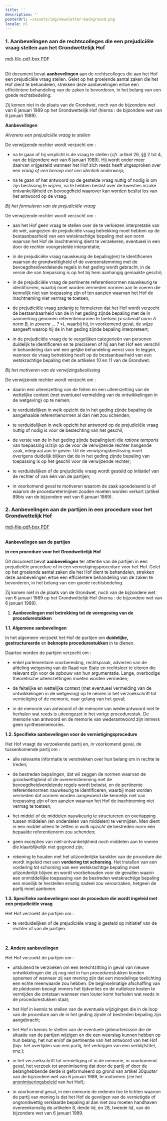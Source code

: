 ```yaml
---
title: ''
description: ''
posterUrl: ~/assets/img/newsletter-background.png
locale: nl
---
```


### 1\. Aanbevelingen aan de rechtscolleges die een prejudiciële vraag stellen aan het Grondwettelijk Hof

<a href="https://www.const-court.be/public/common/nl/aanbevelingenrechters.pdf" aria-label="Klik op de link om de pdf te downloaden" target="blank"> <v-icon color="#C90304">mdi-file-pdf-box</v-icon> PDF</a><br/>
<br/>

Dit document bevat **aanbevelingen** aan de rechtscolleges die aan het Hof een prejudiciële vraag stellen. Gelet op het groeiende aantal zaken die het Hof dient te behandelen, strekken deze aanbevelingen ertoe een efficiëntere behandeling van de zaken te bevorderen, in het belang van een goede rechtsbedeling.

Zij komen niet in de plaats van de Grondwet, noch van de bijzondere wet van 6 januari 1989 op het Grondwettelijk Hof (hierna : de bijzondere wet van 6 januari 1989).

**Aanbevelingen**

_Alvorens een prejudiciële vraag te stellen_

De verwijzende rechter wordt verzocht om :

- na te gaan of hij verplicht is de vraag te stellen (_cfr._ artikel 26, §§ 2 tot 4, van de bijzondere wet van 6 januari 1989). Hij wordt onder meer daarvan vrijgesteld wanneer het Hof zich reeds heeft uitgesproken over een _vraag of een beroep met een identiek onderwerp_;

- na te gaan of het antwoord op de gestelde vraag nuttig of nodig is om zijn beslissing te wijzen, na te hebben beslist over de kwesties inzake ontvankelijkheid en bevoegdheid waarover kan worden beslist los van het antwoord op de vraag.

_Bij het formuleren van de prejudiciële vraag_

De verwijzende rechter wordt verzocht om :

- aan het Hof geen vraag te stellen over de te verkiezen interpretatie van de wet, aangezien de prejudiciële vraag betrekking moet hebben op de bestaanbaarheid van een wetskrachtige bepaling met een norm waarvan het Hof de inachtneming dient te verzekeren, eventueel in een door de rechter voorgestelde interpretatie;

- in de prejudiciële vraag nauwkeurig de bepaling(en) te identificeren waarvan de grondwettigheid of de overeenstemming met de bevoegdheidverdelende regels in het geding wordt gebracht, in de versie die van toepassing is op het bij hem aanhangig gemaakte geschil;

- in de prejudiciële vraag de pertinente referentienormen nauwkeurig te identificeren, waarbij moet worden vermeden normen aan te voeren die kennelijk niet van toepassing zijn of ten aanzien waarvan het Hof de inachtneming niet vermag te toetsen;

- de prejudiciële vraag zodanig te formuleren dat het Hof wordt verzocht de bestaanbaarheid van de in het geding zijnde bepaling met de in aanmerking genomen referentienormen te toetsen (« _schendt norm A norm B, in zoverre … ?_ »), waarbij hij, in voorkomend geval, de wijze aangeeft waarop hij de in het geding zijnde bepaling interpreteert;

- in de prejudiciële vraag de te vergelijken categorieën van personen duidelijk te identificeren en te preciseren of hij aan het Hof een verschil in behandeling dan wel een gelijke behandeling wenst voor te leggen, wanneer de vraag betrekking heeft op de bestaanbaarheid van een wetskrachtige bepaling met de artikelen 10 en 11 van de Grondwet.

_Bij het motiveren van de verwijzingsbeslissing_

De verwijzende rechter wordt verzocht om :

- daarin een uiteenzetting van de feiten en een uiteenzetting van de wettelijke context (met eventueel vermelding van de ontwikkelingen in de wetgeving) op te nemen;

- te verduidelijken in welk opzicht de in het geding zijnde bepaling de aangehaalde referentienormen al dan niet zou schenden;

- te verduidelijken in welk opzicht het antwoord op de prejudiciële vraag nuttig of nodig is voor de beslechting van het geschil;

- de versie van de in het geding zijnde bepaling(en) die _ratione temporis_ van toepassing is/zijn op de voor de verwijzende rechter hangende zaak, integraal aan te geven. Uit de verwijzingsbeslissing moet overigens duidelijk blijken dat de in het geding zijnde bepaling van toepassing is op het geschil voor de verwijzende rechter;

- te verduidelijken of de prejudiciële vraag wordt gesteld op initiatief van de rechter of van één van de partijen;

- in voorkomend geval te motiveren waarom de zaak spoedeisend is of waarom de proceduretermijnen zouden moeten worden verkort (artikel 89*bis* van de bijzondere wet van 6 januari 1989).

### 2\. Aanbevelingen aan de partijen in een procedure voor het Grondwettelijk Hof

<a href="https://www.const-court.be/public/common/nl/aanbevelingenpartijen.pdf" aria-label="Klik op de link om de pdf te downloaden" target="blank"> <v-icon color="red">mdi-file-pdf-box</v-icon> PDF</a><br/>
<br/>

**Aanbevelingen aan de partijen**

**in een procedure voor het Grondwettelijk Hof**

Dit document bevat **aanbevelingen** ter attentie van de partijen in een prejudiciële procedure of in een vernietigingsprocedure voor het Hof. Gelet op het groeiende aantal zaken die het Hof dient te behandelen, strekken deze aanbevelingen ertoe een efficiëntere behandeling van de zaken te bevorderen, in het belang van een goede rechtsbedeling.

Zij komen niet in de plaats van de Grondwet, noch van de bijzondere wet van 6 januari 1989 op het Grondwettelijk Hof (hierna : de bijzondere wet van 6 januari 1989).

1.  **Aanbevelingen met betrekking tot de vormgeving van de procedurestukken**

**1.1. Algemene aanbevelingen**

In het algemeen verzoekt het Hof de partijen om **duidelijke, gestructureerde** en **beknopte procedurestukken** in te dienen.

Daartoe worden de partijen verzocht om :

- enkel parlementaire voorbereiding, rechtspraak, adviezen van de afdeling wetgeving van de Raad van State en rechtsleer te citeren die relevant zijn voor de opbouw van hun argumentatie. Lange, overbodige theoretische uiteenzettingen moeten worden vermeden;

- de feitelijke en wettelijke context (met eventueel vermelding van de ontwikkelingen in de wetgeving) op te nemen in het verzoekschrift tot vernietiging of de memorie, naar gelang van het geval;

- in de memorie van antwoord of de memorie van wederantwoord niet te herhalen wat reeds is uiteengezet in het vorige procedurestuk. De memorie van antwoord en de memorie van wederantwoord zijn immers geen synthesememories.

**1.2. Specifieke aanbevelingen voor de vernietigingsprocedure**

Het Hof vraagt de verzoekende partij en, in voorkomend geval, de tussenkomende partij om :

- alle relevante informatie te verstrekken over hun belang om in rechte te treden;

- de bestreden bepalingen, dat wil zeggen de normen waarvan de grondwettigheid of de overeenstemming met de bevoegdheidverdelende regels wordt betwist, en de pertinente referentienormen nauwkeurig te identificeren, waarbij moet worden vermeden dat normen worden aangevoerd die kennelijk niet van toepassing zijn of ten aanzien waarvan het Hof de inachtneming niet vermag te toetsen;

- het middel of de middelen nauwkeurig te structureren en overlapping tussen middelen (en onderdelen van middelen) te vermijden. Men dient in een middel uiteen te zetten _in welk opzicht_ de bestreden norm een bepaalde referentienorm zou schenden;

- geen excepties van niet-ontvankelijkheid noch middelen aan te voeren die klaarblijkelijk niet gegrond zijn;

- rekening te houden met het uitzonderlijke karakter van de procedure die wordt ingeleid met een **vordering tot schorsing**. Het instellen van een vordering tot schorsing van een wetskrachtige bepaling moet uitzonderlijk blijven en wordt voorbehouden voor de gevallen waarin een onmiddellijke toepassing van de bestreden wetskrachtige bepaling een moeilijk te herstellen ernstig nadeel zou veroorzaken, hetgeen de partij moet aantonen.

**1.3. Specifieke aanbevelingen voor de procedure die wordt ingeleid met een prejudiciële vraag**

Het Hof verzoekt de partijen om :

- te verduidelijken of de prejudiciële vraag is gesteld op initiatief van de rechter of van de partijen.

<br>

**2. Andere aanbevelingen**

Het Hof verzoekt de partijen om :

- uitsluitend te verzoeken om een terechtzitting in geval van nieuwe ontwikkelingen die zij nog niet in hun procedurestukken konden opnemen of wanneer zij van mening zijn dat een mondelinge toelichting een echte meerwaarde zou hebben. De beginselmatige afschaffing van de pleidooien beoogt immers het tijdverlies en de nutteloze kosten te vermijden die ontstaan wanneer men louter komt herhalen wat reeds in de procedurestukken staat;

- het Hof in kennis te stellen van de eventuele wijzigingen die in de loop van de procedure aan de in het geding zijnde of bestreden bepaling zijn aangebracht;

- het Hof in kennis te stellen van de eventuele gebeurtenissen die de situatie van de partijen wijzigen en die een weerslag kunnen hebben op hun belang, het nut en/of de pertinentie van het antwoord van het Hof (bijv. het overlijden van een partij, het verkrijgen van een verblijfstitel, enz.);

- in het verzoekschrift tot vernietiging of in de memorie, in voorkomend geval, het verzoek tot anonimisering dat door de partij of door de belanghebbende derde is geformuleerd op grond van artikel 30*quater* van de bijzondere wet van 6 januari 1989, te motiveren (zie het [anonimiseringsbeleid](/nl/rule/anonymization-policy) van het Hof);

- in voorkomend geval, in een memorie de redenen toe te lichten waarom de partij van mening is dat het Hof de gevolgen van de vernietigde of ongrondwettig verklaarde bepaling al dan niet zou moeten handhaven overeenkomstig de artikelen 8, derde lid, en 28, tweede lid, van de bijzondere wet van 6 januari 1989.
